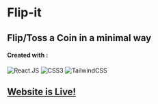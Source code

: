 # Flip-it 
 **Flip/Toss a Coin in a minimal way**
 ----
#### Created with : </br> 
![React.JS](https://img.shields.io/badge/-React.JS-000?&logo=reactjs)
 ![CSS3](https://img.shields.io/badge/-CSS3-000?&logo=css3) ![TailwindCSS](https://img.shields.io/badge/-TailwindCSS-000?&logo=tailwind-css)
 
 ## [Website is Live!]()
